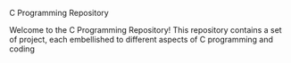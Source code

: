 C Programming Repository 

Welcome to the C Programming Repository! This repository contains a set of project, each embellished to different aspects of C programming and coding
